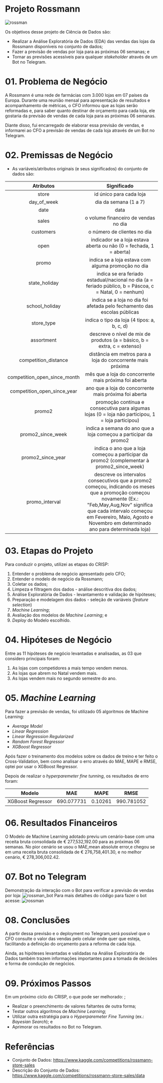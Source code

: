 # Projeto Rossmann
![rossman](https://www.city-galerie-wolfsburg.de/fileadmin/user_upload/GLOBAL/brand_stores/logos/rossmann.jpg)

Os objetivos desse projeto de Ciência de Dados são:

- Realizar a Análise Exploratória de Dados (EDA) das vendas das lojas da Rossmann disponíveis no conjunto de dados;
- Fazer a previsão de vendas por loja para as próximas 06 semanas; e
- Tornar as previsões acessíveis para qualquer *stakeholder* através de um Bot no Telegram.

# 01. Problema de Negócio
A Rossmann é uma rede de farmácias com 3.000 lojas em 07 países da Europa. Durante uma reunião mensal para apresentação de resultados e acompanhamento de métricas, o CFO informou que as lojas serão reformadas e, para saber quanto destinar de orçamento para cada loja, ele gostaria da previsão de vendas de cada loja para as próximas 06 semanas. 

Diante disso, fui encarregado de elaborar essa previsão de vendas, e informarei ao CFO a previsão de vendas de cada loja através de um Bot no Telegram. 

# 02. Premissas de Negócio
- As variáveis/atributos originais (e seus significados) do conjunto de dados são:

|    Atributos    |                         Significado                          |
| :-------------: | :----------------------------------------------------------: |
|     store       |id único para cada loja                            |
|      day_of_week|dia da semana (1 a 7)                                     |
|      date       |data                                      |
|    sales        |o volume financeiro de vendas no dia                                             |
|    customers    |o número de clientes no dia                                                      |
|   open          |indicador se a loja estava aberta ou não (0 = fechada, 1 = aberta)                    |
|    promo        |indica se a loja estava com alguma promoção no dia               |
|    state_holiday|indica se era feriado estadual/nacional no dia (a = feriado público, b = Páscoa, c = Natal, 0 = nenhum)                  |
|   school_holiday|indica se a loja no dia foi afetada pelo fechamento das escolas públicas               |
|      store_type |indica o tipo da loja (4 tipos: a, b, c, d) |
|    assortment   |descreve o nível de mix de produtos (a = básico, b = extra, c = extenso) |
| competition_distance |distância em metros para a loja do concorrente mais próxima |
|  competition_open_since_month     |mês que a loja do concorrente mais próxima foi aberta |
|  competition_open_since_year  |ano que a loja do concorrente mais próxima foi aberta| 
|    promo2       |promoção contínua e consecutiva para algumas lojas (0 = loja não participou, 1 = loja participou)                    |
|  promo2_since_week   | indica a semana do ano que a loja começou a participar da promo2                     |
|     promo2_since_year     |indica o ano que a loja começou a participar da promo2 (complementar à promo2_since_week)    |
|       promo_interval       |descreve os intervalos consecutivos que a promo2 começou, indicando os meses que a promoção começou novamente (Ex.: "Feb,May,Aug,Nov" significa que cada intervalo começou em Fevereiro, Maio, Agosto e Novembro em determinado ano para determinada loja)                           |

# 03. Etapas do Projeto
Para conduzir o projeto, utilizei as etapas do CRISP:
1. Entender o problema de negócio apresentado pelo CFO; 
2. Entender o modelo de negócio da Rossmann; 
3. Coletar os dados; 
4. Limpeza e filtragem dos dados - análise descritiva dos dados; 
5. Análise Exploratória de Dados - levantamento e validação de hipóteses; 
6. Preparação e modelagem dos dados - seleção de variáveis (*feature selection*)
7. *Machine Learning*; 
8. Avaliação dos modelos de *Machine Learning*; e
9. *Deploy* do Modelo escolhido. 

# 04. Hipóteses de Negócio
Entre as 11 hipóteses de negócio levantadas e analisadas, as 03 que considero principais foram: 
1. As lojas com competidores a mais tempo vendem menos.
2. As lojas que abrem no Natal vendem mais.
3. As lojas vendem mais no segundo semestre do ano.

# 05. *Machine Learning*
Para fazer a previsão de vendas, foi utilizado 05 algoritmos de Machine Learning: 
- *Average Model*
- *Linear Regression*
- *Linear Regression Regularized*
- *Random Forest Regressor*
- *XGBoost Regressor*

Após fazer o treinamento dos modelos sobre os dados de treino e ter feito o Cross-Validation, bem como analisar o erro através do MAE, MAPE e RMSE, optei por usar o XGBoost Regressor.

Depois de realizar o *hyperparemeter fine tunning*, os resultados de erro foram: 

|         Modelo          |     MAE    |    MAPE   |    RMSE    |
| :---------------------: | :--------: | :------:  | :--------: |
|    XGBoost Regressor    | 690.077731 | 0.10261   | 990.781052 |

# 06. Resultados Financeiros
O Modelo de Machine Learning adotado previu um cenário-base com uma receita bruta consolidada de € 277,532,192.00 para as próximas 06 semanas. No pior cenário se usou o MAE,mean absolute error,e chegou se em uma receita bruta consolidada de € 276,758,401.30, e no melhor cenário, € 278,306,002.42.

# 07. Bot no Telegram
Demonstração da interação com o Bot para verificar a previsão de vendas por loja:
![rossman_bot](https://github.com/Mattheusrrn/rossmann_api/blob/main/0ddecc82-359b-4cec-b802-34420d8b6f16.jpeg)
Para mais detalhes do código para fazer o bot acesse: ![rossman](https://github.com/Mattheusrrn/rossman_telegram_bot)

# 08. Conclusões
A partir dessa previsão e o deployment no Telegram,será possível que o CFO consulte o valor das vendas pelo celular onde quer que esteja, facilitando a definição do orçamento para a reforma de cada loja. 

Ainda, as hipóteses levantadas e validadas na Análise Exploratória de Dados também trazem informações importantes para a tomada de decisões e forma de condução de negócios.

# 09. Próximos Passos
Em um próximo ciclo do CRISP, o que pode ser melhorado: ;
- Realizar o preenchimento de valores faltantes de outra forma; 
- Testar outros algoritmos de *Machine Learning*;
- Utilizar outra estratégia para o *Hyperparemeter Fine Tunning* (ex.: *Bayesian Search*); e 
- Aprimorar os resultados no Bot no Telegram.

# Referências
- Conjunto de Dados: https://www.kaggle.com/competitions/rossmann-store-sales
- Descrição do Conjunto de Dados: https://www.kaggle.com/competitions/rossmann-store-sales/data
